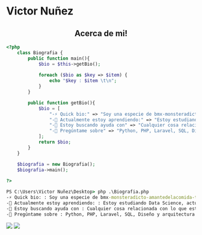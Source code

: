 # Victor Nuñez

<h2 align="center">Acerca de mi!</h2>

```php
<?php
    class Biografia {
        public function main(){
            $bio = $this->getBio();
    
            foreach ($bio as $key => $item) {
                echo "$key : $item \t\n";
            }
        }

        public function getBio(){
            $bio = [
                "-⚡ Quick bio:" => "Soy una especie de bmx-monsteradicto-amantedelacomida-trap-rap-coder-programmer-amantedelosgatos.",
                "-🌱 Actualmente estoy aprendiendo:" => "Estoy estudiando Data Science, actualmente hago un Diplomado de Data Science en la USM (Universidad Técnica Federico Santa María)",
                "-🤔 Estoy buscando ayuda con" => "Cualquier cosa relacionada con lo que estoy aprendiendo actualmente 😅",
                "-💬 Pregúntame sobre" => "Python, PHP, Laravel, SQL, Diseño y arquitectura de software, Desarrollo web y SEO",
            ];  
            return $bio;
        }
    }

    $biografia = new Biografia();
    $biografia->main();
    
?>
```
```bat
PS C:\Users\Victor Nuñez\Desktop> php .\Biografia.php
-⚡ Quick bio: : Soy una especie de bmx-monsteradicto-amantedelacomida-trap-rap-coder-programmer-amantedelosgatos. 
-🌱 Actualmente estoy aprendiendo: : Estoy estudiando Data Science, actualmente hago un Diplomado de Data Science en la USM (Universidad Técnica Federico Santa María) 
-🤔 Estoy buscando ayuda con : Cualquier cosa relacionada con lo que estoy aprendiendo actualmente 😅 
-💬 Pregúntame sobre : Python, PHP, Laravel, SQL, Diseño y arquitectura de software, Desarrollo web y SEO 
```
![](http://github-profile-summary-cards.vercel.app/api/cards/profile-details?username=Skeiceee&theme=dark)
![](http://github-profile-summary-cards.vercel.app/api/cards/stats?username=Skeiceee&theme=dark)

